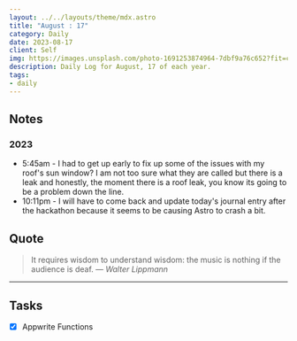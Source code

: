 ```yaml
---
layout: ../../layouts/theme/mdx.astro
title: "August : 17"
category: Daily
date: 2023-08-17
client: Self
img: https://images.unsplash.com/photo-1691253874964-7dbf9a76c652?fit=crop&q=85&w=1400&h=700
description: Daily Log for August, 17 of each year.
tags:
- daily
---
```


## Notes
### 2023
- 5:45am - I had to get up early to fix up some of the issues with my roof's sun window? I am not too sure what they are called but there is a leak and honestly, the moment there is a roof leak, you know its going to be a problem down the line.
- 10:11pm - I will have to come back and update today's journal entry after the hackathon because it seems to be causing Astro to crash a bit.

## Quote

> It requires wisdom to understand wisdom: the music is nothing if the audience is deaf.
> — <cite>Walter Lippmann</cite>

---

## Tasks

- [x] Appwrite Functions